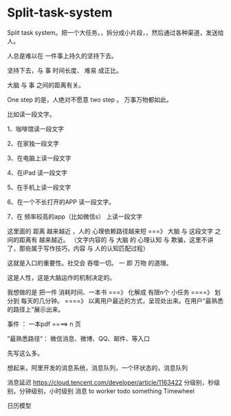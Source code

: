 # Split-task-system
Split task system。把一个大任务，，拆分成小片段，，然后通过各种渠道，发送给人。

人总是难以在 一件事上持久的坚持下去。

坚持下去，与 事  时间长度、 难易 成正比。



大脑  与  事 之间的距离有关。


One step 的是，人绝对不愿意 two step 。 万事万物都如此。

比如读一段文字。

1、咖啡馆读一段文字

2、在家独一段文字

3、在电脑上读一段文字

4、在iPad 读一段文字

5、在手机上读一段文字

6、在一个不长打开的APP 读一段文字。

7、在 频率较高的app（比如微信s） 上读一段文字

这里面的 距离 越来越近 ，人的 心理依赖路径越来短  ===》 大脑  与  这段文字 之间的距离有  越来越近。
（文字内容的 与 大脑  的 心理认知 与 欺骗，这里不讲了，那些属于写作技巧，内容  与  人的认知匹配过程）


这就是入口的重要性。社交会 吞噬一切。 一 即 万物 的道理。

这是人性，这是大脑运作的机制决定的。

我想做的是 把一件 消耗时间、一本书 ===》 化解成 有限n个 小任务  ====》 划分到 每天的几分钟。 ====》 以离用户最近的方式，呈现处出来。在用户“最熟悉的路径上”展示出来。


 事件 ： 一本pdf ====> n 页
 
 ”最熟悉路径“： 微信消息、微博、QQ、邮件、等入口


先写这么多。


想起来，阿里开发的消息系统，消息队列，一个环状态的，消息队列

消息延迟 
https://cloud.tencent.com/developer/article/1163422
分级别，秒级别，分钟级别，小时级别
消息 to  worker todo something
Timewheel

日历模型


